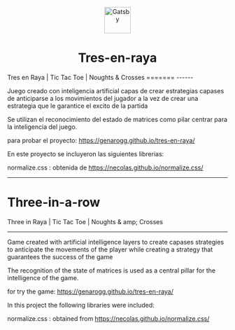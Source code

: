 <p align="center">
  <a href="https://genarogg.tk">
    <img alt="Gatsby" src="https://genarogg.github.io/link-To-my-brand/img/isotipo.svg" width="60" />
  </a>
</p>
<h1 align="center">
  Tres-en-raya
</h1>
Tres en Raya | Tic Tac Toe | Noughts &amp; Crosses
=======
------

Juego creado con inteligencia artificial capas de crear estrategias capases de anticiparse a los movimientos del jugador a la vez de crear una estrategia que le garantice el excito de la partida 

Se utilizan el reconocimiento del estado de matrices como pilar centrar para la inteligencia del juego.

para probar el proyecto: <https://genarogg.github.io/tres-en-raya/> 

En este proyecto se incluyeron las siguientes librerias:

normalize.css : obtenida de <https://necolas.github.io/normalize.css/>

------

# Three-in-a-row

Three in Raya | Tic Tac Toe | Noughts & amp; Crosses

------

Game created with artificial intelligence layers to create capases strategies to anticipate the movements of the player while creating a strategy that guarantees the success of the game

The recognition of the state of matrices is used as a central pillar for the intelligence of the game.

for try the game: <https://genarogg.github.io/tres-en-raya/>

In this project the following libraries were included:

normalize.css : obtained from <https://necolas.github.io/normalize.css/>
